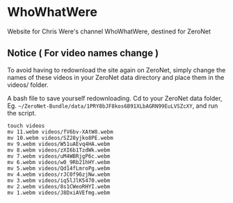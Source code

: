 # WhoWhatWere
Website for Chris Were's channel WhoWhatWere, destined for ZeroNet

## Notice ( For video names change )
To avoid having to redownload the site again on ZeroNet, simply change the names of these videos in your ZeroNet data directory and place them in the videos/ folder.

A bash file to save yourself redownloading. Cd to your ZeroNet data folder, Eg.  `~/ZeroNet-Bundle/data/1PRY8bJF8kos6B91XLbAGRN99EuLVSZcXY`, and run the script.
```
touch videos
mv 11.webm videos/fV6bv-XAtW8.webm
mv 10.webm videos/SZ28yjko8PE.webm
mv 9.webm videos/W51uAEvq4HA.webm
mv 8.webm videos/zXI6b1TzdWk.webm
mv 7.webm videos/uM4WBRjgP6c.webm
mv 6.webm videos/w0_9Rb21hHY.webm
mv 5.webm videos/Qd14fLmroPg.webm
mv 4.webm videos/rJC0f96zjNw.webm
mv 3.webm videos/iq5lJlK5470.webm
mv 2.webm videos/8s1CWeoRHYI.webm
mv 1.webm videos/J8DxiAVEfmg.webm
```